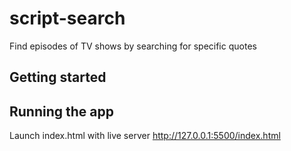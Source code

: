 # script-search
Find episodes of TV shows by searching for specific quotes

## Getting started

## Running the app
Launch index.html with live server
http://127.0.0.1:5500/index.html